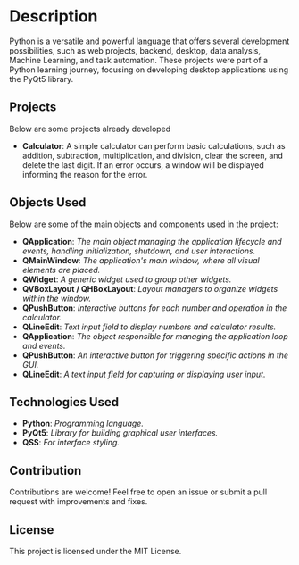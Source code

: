 # Description
Python is a versatile and powerful language that offers several development possibilities, such as web projects, backend, desktop, data analysis, Machine Learning, and task automation. These projects were part of a Python learning journey, focusing on developing desktop applications using the PyQt5 library.

## Projects
Below are some projects already developed
- **Calculator**: A simple calculator can perform basic calculations, such as addition, subtraction, multiplication, and division, clear the screen, and delete the last digit. If an error occurs, a window will be displayed informing the reason for the error.

## Objects Used
Below are some of the main objects and components used in the project:
- **QApplication**: *The main object managing the application lifecycle and events, handling initialization, shutdown, and user   interactions.*
- **QMainWindow**: *The application's main window, where all visual elements are placed.*
- **QWidget**: *A generic widget used to group other widgets.*
- **QVBoxLayout / QHBoxLayout**: *Layout managers to organize widgets within the window.*
- **QPushButton**: *Interactive buttons for each number and operation in the calculator.*
- **QLineEdit**: *Text input field to display numbers and calculator results.*
- **QApplication**: *The object responsible for managing the application loop and events.*
- **QPushButton**: *An interactive button for triggering specific actions in the GUI.*
- **QLineEdit**: *A text input field for capturing or displaying user input.*

## Technologies Used

- **Python**: *Programming language.*
- **PyQt5**: *Library for building graphical user interfaces.*
- **QSS**: *For interface styling.*

## Contribution
Contributions are welcome! Feel free to open an issue or submit a pull request with improvements and fixes.

## License
This project is licensed under the MIT License.
